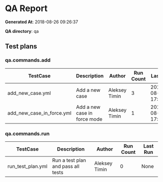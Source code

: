 # QA Report

**Generated At**: 2018-08-26 09:26:37

**QA directory**: qa

## Test plans

### qa.commands.add
    
| TestCase | Description |Author | Run Count | Last Run |
|----------|-------------|-------|-----------|----------|    
| add_new_case.yml | Add a new case | Aleksey Timin | 3 | 2018-08-24 17:23:52 |
| add_new_case_in_force.yml | Add a new case in force mode | Aleksey Timin | 1 | 2018-08-24 17:25:41 |
    
### qa.commands.run
    
| TestCase | Description |Author | Run Count | Last Run |
|----------|-------------|-------|-----------|----------|    
| run_test_plan.yml | Run a test plan and pass all tests | Aleksey Timin | 0 | None |
    
